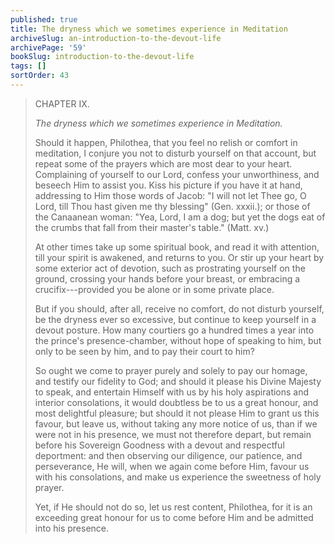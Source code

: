 ```yaml
---
published: true
title: The dryness which we sometimes experience in Meditation
archiveSlug: an-introduction-to-the-devout-life
archivePage: '59'
bookSlug: introduction-to-the-devout-life
tags: []
sortOrder: 43
---
```


> CHAPTER IX.
>
> *The dryness which we sometimes experience in Meditation.*
>
> Should it happen, Philothea, that you feel no relish or comfort in meditation, I conjure you not to disturb yourself on that account, but repeat some of the prayers which are most dear to your heart. Complaining of yourself to our Lord, confess your unworthiness, and beseech Him to assist you. Kiss his picture if you have it at hand, addressing to Him those words of Jacob: "I will not let Thee go, O Lord, till Thou hast given me thy blessing" (Gen. xxxii.); or those of the Canaanean woman: "Yea, Lord, I am a dog; but yet the dogs eat of the crumbs that fall from their master's table." (Matt. xv.)
>
> At other times take up some spiritual book, and read it with attention, till your spirit is awakened, and returns to you. Or stir up your heart by some exterior act of devotion, such as prostrating yourself on the ground, crossing your hands before your breast, or embracing a crucifix---provided you be alone or in some private place.
>
> But if you should, after all, receive no comfort, do not disturb yourself, be the dryness ever so excessive, but continue to keep yourself in a devout posture. How many courtiers go a hundred times a year into the prince's presence-chamber, without hope of speaking to him, but only to be seen by him, and to pay their court to him?
>
> So ought we come to prayer purely and solely to pay our homage, and testify our fidelity to God; and should it please his Divine Majesty to speak, and entertain Himself with us by his holy aspirations and interior consolations, it would doubtless be to us a great honour, and most delightful pleasure; but should it not please Him to grant us this favour, but leave us, without taking any more notice of us, than if we were not in his presence, we must not therefore depart, but remain before his Sovereign Goodness with a devout and respectful deportment: and then observing our diligence, our patience, and perseverance, He will, when we again come before Him, favour us with his consolations, and make us experience the sweetness of holy prayer.
>
> Yet, if He should not do so, let us rest content, Philothea, for it is an exceeding great honour for us to come before Him and be admitted into his presence.
